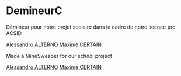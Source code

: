 # DemineurC
Démineur pour notre projet scolaire dans le cadre de notre licence pro ACSID

[Alessandro ALTERNO](https://github.com/lexinor)
[Maxime CERTAIN](https://github.com/MaximeCertain)

Made a MineSweaper for our school project

[Alessandro ALTERNO](https://github.com/lexinor)
[Maxime CERTAIN](https://github.com/MaximeCertain)
